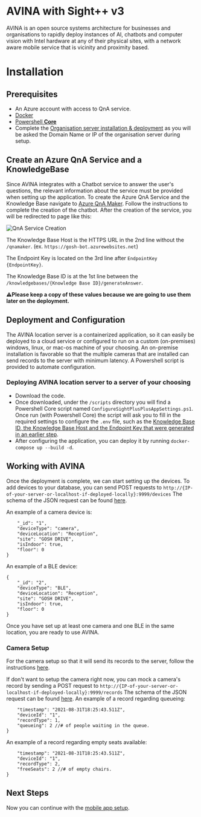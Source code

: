 # AVINA with Sight++ v3
AVINA is an open source systems architecture for businesses and organisations to rapidly deploy instances of AI, chatbots and computer vision with Intel hardware at any of their physical sites, with a network aware mobile service that is vicinity and proximity based. 

# Installation

## Prerequisites
- An Azure account with access to QnA service.
- [Docker](https://www.docker.com/get-started)
- [Powershell **Core**](https://docs.microsoft.com/en-us/powershell/scripting/install/installing-powershell?view=powershell-7.1)
- Complete the [Organisation server installation & deployment](https://github.com/UCL-SightPlusPlus/SightPlusPlus-OrganisationServer) as you will be asked the Domain Name or IP of the organisation server during setup.

## Create an Azure QnA Service and a KnowledgeBase
Since AVINA integrates with a Chatbot service to answer the user's questions, the relevant information about the service must be provided when setting up the application. To create the Azure QnA Service and the Knowledge Base navigate to [Azure QnA Maker](https://www.qnamaker.ai/Create). Follow the instructions to complete the creation of the chatbot. After the creation of the service, you will be redirected to page like this:

![QnA Service Creation](https://user-images.githubusercontent.com/19215701/131325569-0d4a04df-2054-4673-9ae6-79ddf531d842.png)

The Knowledge Base Host is the HTTPS URL in the 2nd line without the `/qnamaker`. (ex. `https://gosh-bot.azurewebsites.net`)

The Endpoint Key is located on the 3rd line after `EndpointKey {EndpointKey}`.

The Knowledge Base ID is at the 1st line between the `/knowledgebases/{Knowledge Base ID}/generateAnswer`.


**⚠️Please keep a copy of these values because we are going to use them later on the deployment.**


## Deployment and Configuration
The AVINA location server is a containerized application, so it can easily be deployed to a cloud service or configured to run on a custom (on-premises) windows, linux, or mac-os machine of your choosing. An on-premise installation is favorable so that the multiple cameras that are installed can send records to the server with minimum latency. A Powershell script is provided to automate configuration.

### Deploying AVINA location server to a server of your choosing
- Download the code.
- Once downloaded, under the `/scripts` directory you will find a Powershell Core script named `ConfigureSightPlusPlusAppSettings.ps1`.  
  Once run (with Powershell Core) the script will ask you to fill in the required settings to configure the `.env` file, such as the [Knowledge Base ID, the Knowledge Base Host and the Endpoint Key that were generated in an earlier step](#create-an-azure-qna-service-and-a-knowledgebase).
- After configuring the application, you can deploy it by running `docker-compose up --build -d`.

## Working with AVINA
Once the deployment is complete, we can start setting up the devices.
To add devices to your database, you can send POST requests to `http://{IP-of-your-server-or-localhost-if-deployed-locally}:9999/devices`
The schema of the JSON request can be found [here](api/schemas/device-schema.json).

An example of a camera device is:
```{
    "_id": "1",
    "deviceType": "camera",
    "deviceLocation": "Reception",
    "site": "GOSH DRIVE",
    "isIndoor": true,
    "floor": 0
}
```

An example of a BLE device:
```
{
    "_id": "2",
    "deviceType": "BLE",
    "deviceLocation": "Reception",
    "site": "GOSH DRIVE",
    "isIndoor": true,
    "floor": 0
}
```

Once you have set up at least one camera and one BLE in the same location, you are ready to use AVINA.

### Camera Setup
For the camera setup so that it will send its records to the server, follow the instructions [here](https://github.com/UCL-SightPlusPlus/SightPlusPlus-ComputerVision).

If don't want to setup the camera right now, you can mock a camera's record by sending a POST request to `http://{IP-of-your-server-or-localhost-if-deployed-locally}:9999/records`
The schema of the JSON request can be found [here](api/schemas/record-schema.json).
An example of a record regarding queueing:
```{
    "timestamp": "2021-08-31T18:25:43.511Z",
    "deviceId": "1",
    "recordType": 1,
    "queueing": 2 //# of people waiting in the queue.
}
```
An example of a record regarding empty seats available:
```{
    "timestamp": "2021-08-31T18:25:43.511Z",
    "deviceId": "1",
    "recordType": 2,
    "freeSeats": 2 //# of empty chairs.
}
```

## Next Steps
Now you can continue with the [mobile app setup](https://github.com/UCL-SightPlusPlus/SightPlusPlus-App).

